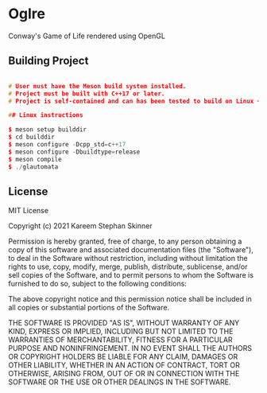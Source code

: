 # Oglre

Conway's Game of Life rendered using OpenGL

## Building Project

```cpp

# User must have the Meson build system installed.
# Project must be built with C++17 or later.
# Project is self-contained and can has been tested to build on Linux + Windows

## Linux instructions

$ meson setup builddir
$ cd builddir
$ meson configure -Dcpp_std=c++17
$ meson configure -Dbuildtype=release
$ meson compile
$ ./glautomata

```

## License

MIT License

Copyright (c) 2021 Kareem Stephan Skinner

Permission is hereby granted, free of charge, to any person obtaining a copy
of this software and associated documentation files (the "Software"), to deal
in the Software without restriction, including without limitation the rights
to use, copy, modify, merge, publish, distribute, sublicense, and/or sell
copies of the Software, and to permit persons to whom the Software is
furnished to do so, subject to the following conditions:

The above copyright notice and this permission notice shall be included in all
copies or substantial portions of the Software.

THE SOFTWARE IS PROVIDED "AS IS", WITHOUT WARRANTY OF ANY KIND, EXPRESS OR
IMPLIED, INCLUDING BUT NOT LIMITED TO THE WARRANTIES OF MERCHANTABILITY,
FITNESS FOR A PARTICULAR PURPOSE AND NONINFRINGEMENT. IN NO EVENT SHALL THE
AUTHORS OR COPYRIGHT HOLDERS BE LIABLE FOR ANY CLAIM, DAMAGES OR OTHER
LIABILITY, WHETHER IN AN ACTION OF CONTRACT, TORT OR OTHERWISE, ARISING FROM,
OUT OF OR IN CONNECTION WITH THE SOFTWARE OR THE USE OR OTHER DEALINGS IN THE
SOFTWARE.
